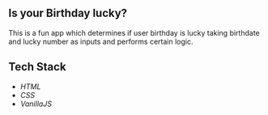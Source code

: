 ## Is your Birthday lucky?

This is a fun app which determines if user birthday is lucky taking birthdate and lucky number as inputs and performs certain logic.

## Tech Stack

- _HTML_
- _CSS_
- _VanillaJS_

